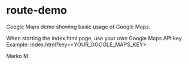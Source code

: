 # route-demo
Google Maps demo showing basic usage of Google Maps.

When starting the index.html page, use your own Google Maps API key.
Example: index.html?key=<YOUR_GOOGLE_MAPS_KEY>

Marko M.
